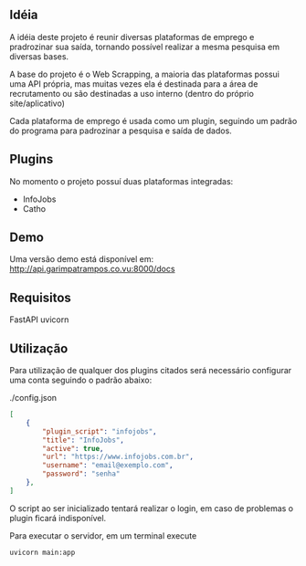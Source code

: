 Idéia
-----

A idéia deste projeto é reunir diversas plataformas de emprego e pradrozinar sua saída, tornando possível realizar a mesma pesquisa em diversas bases.

A base do projeto é o Web Scrapping, a maioria das plataformas possui uma API própria, mas muitas vezes ela é destinada para a área de recrutamento ou são destinadas a uso interno (dentro do próprio site/aplicativo)

Cada plataforma de emprego é usada como um plugin, seguindo um padrão do programa para padrozinar a pesquisa e saída de dados.

Plugins
-------

No momento o projeto possuí duas plataformas integradas:
* InfoJobs
* Catho

Demo
----


Uma versão demo está disponível em: http://api.garimpatrampos.co.vu:8000/docs

Requisitos
----------

FastAPI
uvicorn


Utilização
----------


Para utilização de qualquer dos plugins citados será necessário configurar uma conta seguindo o padrão abaixo:

./config.json

```json
[
	{
		"plugin_script": "infojobs",
		"title": "InfoJobs",
		"active": true,
		"url": "https://www.infojobs.com.br",
		"username": "email@exemplo.com",
		"password": "senha"
	},
]
```

O script ao ser inicializado tentará realizar o login, em caso de problemas o plugin ficará indisponível.



Para executar o servidor, em um terminal execute

```bash
uvicorn main:app
```

